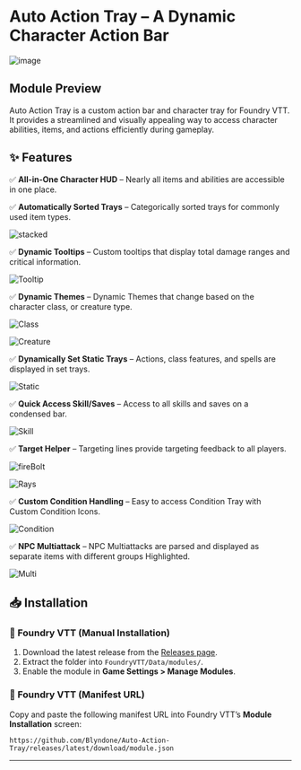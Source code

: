 # Auto Action Tray – A Dynamic Character Action Bar

![image](https://github.com/user-attachments/assets/4e0b8937-a6b4-47d8-adad-6ab4723884e9)





## Module Preview

Auto Action Tray is a custom action bar and character tray for Foundry VTT. It provides a streamlined and visually appealing way to access character abilities, items, and actions efficiently during gameplay.

## ✨ Features

✅ **All-in-One Character HUD** – Nearly all items and abilities are accessible in one place.

✅ **Automatically Sorted Trays** – Categorically sorted trays for commonly used item types.

![stacked](https://github.com/user-attachments/assets/f4edbff2-bfd3-497e-9f58-cd9058a9ede3)

✅ **Dynamic Tooltips** – Custom tooltips that display total damage ranges and critical information.

![Tooltip](https://github.com/user-attachments/assets/2f909c96-98fd-4fc7-9d9f-6316cf5b56e8)

✅ **Dynamic Themes** – Dynamic Themes that change based on the character class, or creature type.

![Class](https://github.com/user-attachments/assets/bd37a517-6c3f-4f0e-b96c-d17108a1c884)

![Creature](https://github.com/user-attachments/assets/e5bafcb1-243a-4837-899e-9bf042c9950b)


✅ **Dynamically Set Static Trays** – Actions, class features, and spells are displayed in set trays.

![Static](https://github.com/user-attachments/assets/c34590bc-4711-4eb6-a8df-f2dc5e5ec9b3)

✅ **Quick Access Skill/Saves** – Access to all skills and saves on a condensed bar.

![Skill](https://github.com/user-attachments/assets/d7c3c930-1cd4-40c1-a091-52d936780d54)

✅ **Target Helper** – Targeting lines provide targeting feedback to all players.

![fireBolt](https://github.com/user-attachments/assets/367f93d1-95f1-4424-a383-9390a30da3e0)


![Rays](https://github.com/user-attachments/assets/5d9588b6-8e20-4ac6-886e-181c4bca3fd2)


✅ **Custom Condition Handling** – Easy to access Condition Tray with Custom Condition Icons.

![Condition](https://github.com/user-attachments/assets/d13365ef-0867-44cd-bf55-42d32a2bf96e)

✅ **NPC Multiattack** – NPC Multiattacks are parsed and displayed as separate items with different groups Highlighted.  

![Multi](https://github.com/user-attachments/assets/f9477d46-ffa2-4a2e-bec9-2e0e2cfcae9b)





## 📥 Installation

### 🔹 Foundry VTT (Manual Installation)

1. Download the latest release from the [Releases page](https://github.com/Blyndone/Auto-Action-Tray/releases/latest/download/module.json).
2. Extract the folder into `FoundryVTT/Data/modules/`.
3. Enable the module in **Game Settings > Manage Modules**.

### 🔹 Foundry VTT (Manifest URL)

Copy and paste the following manifest URL into Foundry VTT’s **Module Installation** screen:

```
https://github.com/Blyndone/Auto-Action-Tray/releases/latest/download/module.json
```

---
